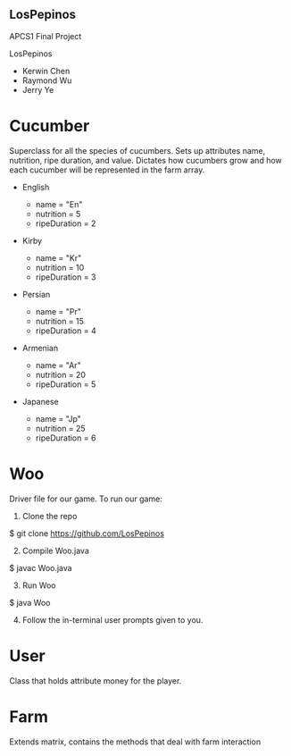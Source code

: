 ## LosPepinos
APCS1 Final Project

LosPepinos
* Kerwin Chen
* Raymond Wu
* Jerry Ye

# Cucumber
Superclass for all the species of cucumbers.
Sets up attributes name, nutrition, ripe duration, and value.
Dictates how cucumbers grow and how each cucumber will be represented in the farm array.

  * English <br>
	   * name = "En"
	   * nutrition = 5
	   * ripeDuration = 2
    
  * Kirby <br>
  	* name = "Kr"
	* nutrition = 10
	* ripeDuration = 3
    
  * Persian <br>
  	* name = "Pr"
	* nutrition = 15
	* ripeDuration = 4
    
  * Armenian <br>
  	* name = "Ar"
	* nutrition = 20
	* ripeDuration = 5
    
  * Japanese <br>
  	* name = "Jp"
	* nutrition = 25
	* ripeDuration = 6

# Woo <br>
Driver file for our game. To run our game: 
1. Clone the repo 

$ git clone https://github.com/LosPepinos

2. Compile Woo.java

$  javac Woo.java

3. Run Woo

$ java Woo

4. Follow the in-terminal user prompts given to you. 

# User <br>
Class that holds attribute money for the player.

# Farm <br>
Extends matrix, contains the methods that deal with farm interaction
<br>
